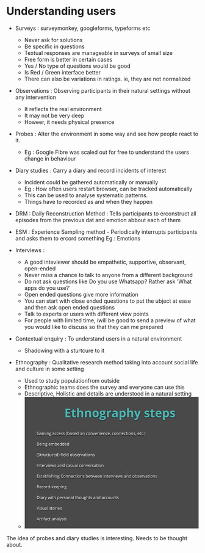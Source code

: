 # Understanding users

- Surveys : surveymonkey, googleforms, typeforms etc
	- Never ask for solutions
	- Be specific in questions
	- Textual responses are manageable in surveys of small size
	- Free form is better in certain cases
	- Yes / No type of questions would be good
	- Is Red / Green interface better
	- There can also be variations in ratings. ie, they are not normalized

- Observations : Observing participants in their natural settings without any intervention
	- It reflects the real environment
	- It may not be very deep
	- Howeer, it needs physical presence

- Probes : Alter the environment in some way and see how people react to it. 
	- Eg : Google Fibre was scaled out for free to understand the users change in behaviour

- Diary studies : Carry a diary and record incidents of interest
	- Incident could be gathered automatically or manually
	- Eg : How often users restart browser, can be tracked automatically
	- This can be used to analyse systematic patterns. 
	- Things have to recorded as and when they happen


- DRM : Daily Reconstruction Method : Tells participants to erconstruct all episodes from the previous dat and emotion abbout each of them


- ESM : Experience Sampling method - Periodically interrupts participants and asks them to ercord something Eg : Emotions

- Interviews : 
	- A good inteviewer should be empathetic, supportive, observant, open-ended
	- Never miss a chance to talk to anyone from a different background
	- Do not ask questions like Do you use Whatsapp? Rather ask 'What apps do you use?'
	- Open ended questions give more information
	- You can start with close ended questions to put the ubject at ease and then ask open ended questions
	- Talk to experts or users with different view points
	- For people with limited time, iwill be good to send a preview of what you would like to discuss so that they can me prepared


- Contextual enquiry : To understand users in a natural environment
	- Shadowing with a sturtcure to it


- Ethnography : Qualitative research method taking into account social life and culture in some setting
	- Used to study populationfrom outside
	- Ethnographic teams does the survey and everyone can use this
	- Descriptive, Holistic and details are understood in a natural setting
	- ![](ethnography.png)


The idea of probes and diary studies is interesting. Needs to be thought about. 